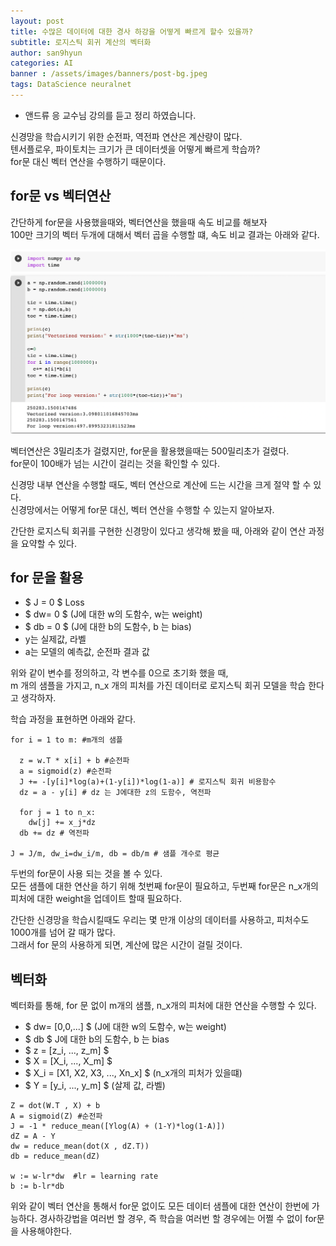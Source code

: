 ```yaml
---
layout: post
title: 수많은 데이터에 대한 경사 하강을 어떻게 빠르게 할수 있을까?
subtitle: 로지스틱 회귀 계산의 벡터화 
author: san9hyun
categories: AI
banner : /assets/images/banners/post-bg.jpeg
tags: DataScience neuralnet
---
```


* 앤드류 응 교수님 강의를 듣고 정리 하였습니다. 

신경망을 학습시키기 위한 순전파, 역전파 연산은 계산량이 많다.<br>
텐서플로우, 파이토치는 크기가 큰 데이터셋을 어떻게 빠르게 학습까?<br>
for문 대신 벡터 연산을 수행하기 때문이다.

## for문 vs 벡터연산

간단하게 for문을 사용했을때와, 벡터연산을 했을때 속도 비교를 해보자<br>
100만 크기의 벡터 두개에 대해서 벡터 곱을 수행할 떄, 속도 비교 결과는 아래와 같다.

![vectorize](/assets/images/contents/NN/vectorize/vectorize.png)

벡터연산은 3밀리초가 걸렸지만, for문을 활용했을때는 500밀리초가 걸렸다.<br>
for문이 100배가 넘는 시간이 걸리는 것을 확인할 수 있다.<br>

신경망 내부 연산을 수행할 때도, 벡터 연산으로 계산에 드는 시간을 크게 절약 할 수 있다.<br> 
신경망에서는 어떻게 for문 대신, 벡터 연산을 수행할 수 있는지 알아보자.<br>

간단한 로지스틱 회귀를 구현한 신경망이 있다고 생각해 봤을 때, 아래와 같이 연산 과정을 요약할 수 있다. 

## for 문을 활용 

- $ J = 0 $ Loss 
- $ dw= 0 $ (J에 대한 w의 도함수, w는 weight)
- $ db = 0 $ (J에 대한 b의 도함수, b 는 bias)
- y는 실제값, 라벨
- a는 모델의 예측값, 순전파 결과 값

위와 같이 변수를 정의하고, 각 변수를 0으로 초기화 했을 때,<br>
m 개의 샘플을 가지고, n_x 개의 피처를 가진 데이터로 로지스틱 회귀 모델을 학습 한다고 생각하자.<br> 

학습 과정을 표현하면 아래와 같다.<br>

```text
for i = 1 to m: #m개의 샘플
  
  z = w.T * x[i] + b #순전파
  a = sigmoid(z) #순전파
  J += -[y[i]*log(a)+(1-y[i])*log(1-a)] # 로지스틱 회귀 비용함수
  dz = a - y[i] # dz 는 J에대한 z의 도함수, 역전파
  
  for j = 1 to n_x:
    dw[j] += x_j*dz
  db += dz # 역전파

J = J/m, dw_i=dw_i/m, db = db/m # 샘플 개수로 평균 

```

두번의 for문이 사용 되는 것을 볼 수 있다.<br>
모든 샘플에 대한 연산을 하기 위해 첫번째 for문이 필요하고, 두번째 for문은 n_x개의 피처에 대한 weight을 업데이트 할때 필요하다.<br>

간단한 신경망을 학습시킬때도 우리는 몇 만개 이상의 데이터를 사용하고, 피처수도 1000개를 넘어 갈 때가 많다.<br>
그래서 for 문의 사용하게 되면, 계산에 많은 시간이 걸릴 것이다.

## 벡터화
벡터화를 통해, for 문 없이 m개의 샘플, n_x개의 피처에 대한 연산을 수행할 수 있다.


- $ dw= [0,0,...] $ (J에 대한 w의 도함수, w는 weight)
- $ db $ J에 대한 b의 도함수, b 는 bias
- $ z = [z_i, ..., z_m] $
- $ X = [X_i, ..., X_m] $
- $ X_i = [X1, X2, X3, ..., Xn_x] $ (n_x개의 피처가 있을떄) 
- $ Y = [y_i, ..., y_m] $ (살제 값, 라벨)


```text
Z = dot(W.T , X) + b 
A = sigmoid(Z) #순전파 
J = -1 * reduce_mean([Ylog(A) + (1-Y)*log(1-A)])
dZ = A - Y 
dw = reduce_mean(dot(X , dZ.T))
db = reduce_mean(dZ)

w := w-lr*dw  #lr = learning rate
b := b-lr*db
```
위와 같이 벡터 연산을 통해서 for문 없이도 모든 데이터 샘플에 대한 연산이 한번에 가능하다.
경사하강법을 여러번 할 경우, 즉 학습을 여러번 할 경우에는 어쩔 수 없이 for문을 사용해야한다.
